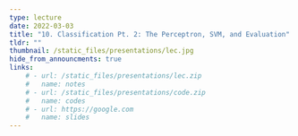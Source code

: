 ```yaml
---
type: lecture
date: 2022-03-03
title: "10. Classification Pt. 2: The Perceptron, SVM, and Evaluation"
tldr: ""
thumbnail: /static_files/presentations/lec.jpg
hide_from_announcments: true
links: 
    # - url: /static_files/presentations/lec.zip
    #   name: notes
    # - url: /static_files/presentations/code.zip
    #   name: codes
    # - url: https://google.com
    #   name: slides
---
```

<!-- **Suggested Readings:** -->
<!-- - [Readings 1](http://example.com) -->
